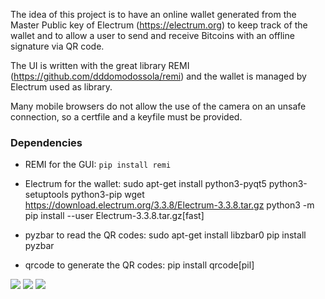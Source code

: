The idea of this project is to have an online wallet generated from the Master Public key of Electrum (https://electrum.org) to keep track of the wallet and to allow a user to send and receive Bitcoins with an offline signature via QR code.

The UI is written with the great library REMI (https://github.com/dddomodossola/remi) and the wallet is managed by Electrum used as library.

Many mobile browsers do not allow the use of the camera on an unsafe connection, so a certfile and a keyfile must be provided.

###  Dependencies

- REMI for the GUI:
```pip install remi```

- Electrum for the wallet:
sudo apt-get install python3-pyqt5 python3-setuptools python3-pip
wget https://download.electrum.org/3.3.8/Electrum-3.3.8.tar.gz
python3 -m pip install --user Electrum-3.3.8.tar.gz[fast]

- pyzbar to read the QR codes:
sudo apt-get install libzbar0
pip install pyzbar

- qrcode to generate the QR codes:
pip install qrcode[pil]

<img src=https://github.com/emanuelelaface/rElectrum/blob/master/screenshots/screen-shot-1.png></img>
<img src=https://github.com/emanuelelaface/rElectrum/blob/master/screenshots/screen-shot-2.png></img>
<img src=https://github.com/emanuelelaface/rElectrum/blob/master/screenshots/screen-shot-3.png></img>
